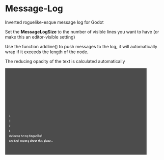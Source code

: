 # Message-Log
Inverted roguelike-esque message log for Godot

Set the **MessageLogSize** to the number of visible lines you want to have (or make this an editor-visible setting)

Use the function addline() to push messages to the log, it will automatically wrap if it exceeds the length of the node.

The reducing opacity of the text is calculated automatically

![alt text](/screenshot.PNG "Example Screenshot")
